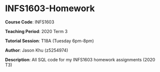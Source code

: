 # INFS1603-Homework

<b>Course Code</b>: INFS1603

<b>Teaching Period</b>: 2020 Term 3

<b>Tutorial Session</b>: T18A (Tuesday 6pm-8pm)

<b>Author</b>: Jason Khu (z5254974)

<b>Description</b>: All SQL code for my INFS1603 homework assignments (2020 T3)
